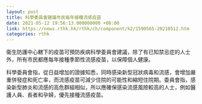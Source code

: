 ```yaml
---
layout: post
title: 科學委員會建議市民每年接種流感疫苗
date: 2021-05-12 19:56:13.000000000 +08:00
link: https://news.rthk.hk/rthk/ch/component/k2/1590565-20210512.htm
categories: rthk
---
```


衞生防護中心轄下的疫苗可預防疾病科學委員會建議，除了有已知禁忌症的人士外，所有市民都應每年接種季節性流感疫苗，以保障個人健康。

科學委員會指，從日益增加的證據知悉，同時感染新型冠狀病毒和流感，會增加嚴重併發症和死亡率，而流感疫苗可減少住院的可能性和縮短住院期。委員會指，感染新型肺炎和流感的高危群組相似，所以應確保感染流感風險較高的人士，例如醫護人員、長者和孕婦，優先接種流感疫苗。
